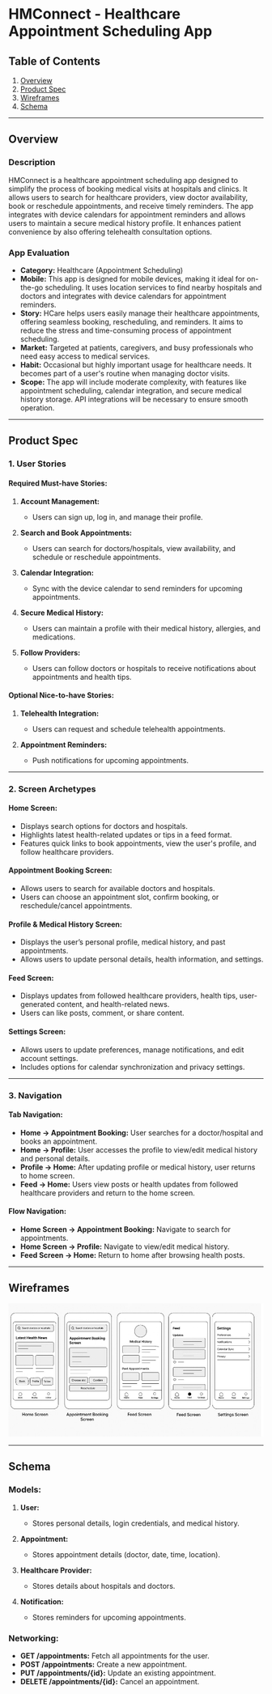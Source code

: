 # HMConnect - Healthcare Appointment Scheduling App

## Table of Contents
1. [Overview](#overview)
2. [Product Spec](#product-spec)
3. [Wireframes](#wireframes)
4. [Schema](#schema)

---

## Overview

### Description
HMConnect is a healthcare appointment scheduling app designed to simplify the process of booking medical visits at hospitals and clinics. It allows users to search for healthcare providers, view doctor availability, book or reschedule appointments, and receive timely reminders. The app integrates with device calendars for appointment reminders and allows users to maintain a secure medical history profile. It enhances patient convenience by also offering telehealth consultation options.

### App Evaluation
- **Category:** Healthcare (Appointment Scheduling)
- **Mobile:** This app is designed for mobile devices, making it ideal for on-the-go scheduling. It uses location services to find nearby hospitals and doctors and integrates with device calendars for appointment reminders.
- **Story:** HCare helps users easily manage their healthcare appointments, offering seamless booking, rescheduling, and reminders. It aims to reduce the stress and time-consuming process of appointment scheduling.
- **Market:** Targeted at patients, caregivers, and busy professionals who need easy access to medical services.
- **Habit:** Occasional but highly important usage for healthcare needs. It becomes part of a user's routine when managing doctor visits.
- **Scope:** The app will include moderate complexity, with features like appointment scheduling, calendar integration, and secure medical history storage. API integrations will be necessary to ensure smooth operation.

---

## Product Spec

### 1. User Stories

#### Required Must-have Stories:
1. **Account Management:**
   - Users can sign up, log in, and manage their profile.
   
2. **Search and Book Appointments:**
   - Users can search for doctors/hospitals, view availability, and schedule or reschedule appointments.

3. **Calendar Integration:**
   - Sync with the device calendar to send reminders for upcoming appointments.

4. **Secure Medical History:**
   - Users can maintain a profile with their medical history, allergies, and medications.

5. **Follow Providers:**
   - Users can follow doctors or hospitals to receive notifications about appointments and health tips.

#### Optional Nice-to-have Stories:
1. **Telehealth Integration:**
   - Users can request and schedule telehealth appointments.

2. **Appointment Reminders:**
   - Push notifications for upcoming appointments.

---

### 2. Screen Archetypes

#### Home Screen:
- Displays search options for doctors and hospitals.
- Highlights latest health-related updates or tips in a feed format.
- Features quick links to book appointments, view the user's profile, and follow healthcare providers.

#### Appointment Booking Screen:
- Allows users to search for available doctors and hospitals.
- Users can choose an appointment slot, confirm booking, or reschedule/cancel appointments.

#### Profile & Medical History Screen:
- Displays the user’s personal profile, medical history, and past appointments.
- Allows users to update personal details, health information, and settings.

#### Feed Screen:
- Displays updates from followed healthcare providers, health tips, user-generated content, and health-related news.
- Users can like posts, comment, or share content.

#### Settings Screen:
- Allows users to update preferences, manage notifications, and edit account settings.
- Includes options for calendar synchronization and privacy settings.

---

### 3. Navigation

#### Tab Navigation:
- **Home → Appointment Booking:** User searches for a doctor/hospital and books an appointment.
- **Home → Profile:** User accesses the profile to view/edit medical history and personal details.
- **Profile → Home:** After updating profile or medical history, user returns to home screen.
- **Feed → Home:** Users view posts or health updates from followed healthcare providers and return to the home screen.

#### Flow Navigation:
- **Home Screen → Appointment Booking:** Navigate to search for appointments.
- **Home Screen → Profile:** Navigate to view/edit medical history.
- **Feed Screen → Home:** Return to home after browsing health posts.

---

## Wireframes

<img src="wireframes/Wireframe.image.jpg" width="600">

---

## Schema

### Models:
1. **User:**
   - Stores personal details, login credentials, and medical history.

2. **Appointment:**
   - Stores appointment details (doctor, date, time, location).

3. **Healthcare Provider:**
   - Stores details about hospitals and doctors.

4. **Notification:**
   - Stores reminders for upcoming appointments.

### Networking:

- **GET /appointments:** Fetch all appointments for the user.
- **POST /appointments:** Create a new appointment.
- **PUT /appointments/{id}:** Update an existing appointment.
- **DELETE /appointments/{id}:** Cancel an appointment.
